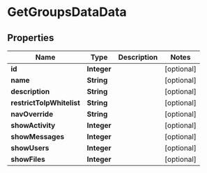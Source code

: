 
# GetGroupsDataData

## Properties
Name | Type | Description | Notes
------------ | ------------- | ------------- | -------------
**id** | **Integer** |  |  [optional]
**name** | **String** |  |  [optional]
**description** | **String** |  |  [optional]
**restrictToIpWhitelist** | **String** |  |  [optional]
**navOverride** | **String** |  |  [optional]
**showActivity** | **Integer** |  |  [optional]
**showMessages** | **Integer** |  |  [optional]
**showUsers** | **Integer** |  |  [optional]
**showFiles** | **Integer** |  |  [optional]



